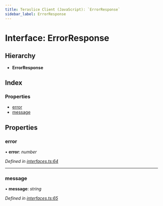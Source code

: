 ```yaml
---
title: Teraslice Client (JavaScript): `ErrorResponse`
sidebar_label: ErrorResponse
---
```


# Interface: ErrorResponse

## Hierarchy

* **ErrorResponse**

## Index

### Properties

* [error](errorresponse.md#error)
* [message](errorresponse.md#message)

## Properties

###  error

• **error**: *number*

*Defined in [interfaces.ts:64](https://github.com/terascope/teraslice/blob/d8feecc03/packages/teraslice-client-js/src/interfaces.ts#L64)*

___

###  message

• **message**: *string*

*Defined in [interfaces.ts:65](https://github.com/terascope/teraslice/blob/d8feecc03/packages/teraslice-client-js/src/interfaces.ts#L65)*
